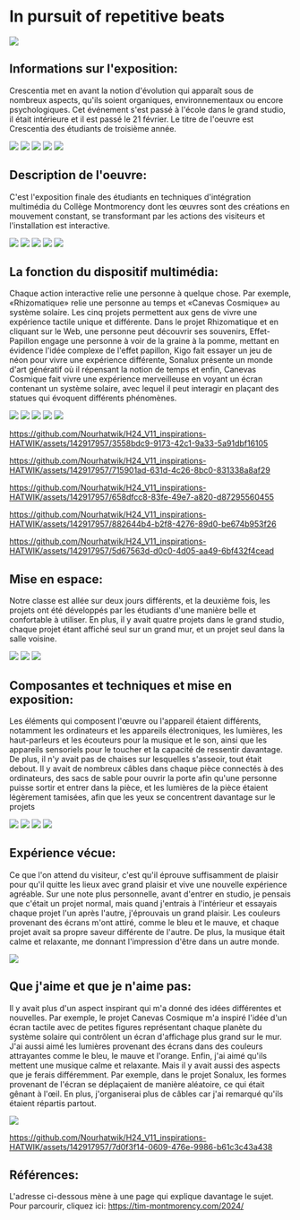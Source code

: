 # In pursuit of repetitive beats

<img src="/Crescentia/media/logo.png"> 

## **Informations sur l'exposition:**
Crescentia met en avant la notion d'évolution qui apparaît sous de nombreux aspects, qu'ils soient organiques, environnementaux ou encore psychologiques. Cet événement s'est passé à l'école dans le grand studio, il était intérieure et il est passé le 21 février. Le titre de l'oeuvre est Crescentia des étudiants de troisième année.

<img src="/Crescentia/media/Canevas_Cosmique2.jpg"> 
<img src="/Crescentia/media/Rhizomatique2.jpg"> 
<img src="/Crescentia/media/Sonalux.jpg"> 
<img src="/Crescentia/media/type_d'installation5.jpg"> 
<img src="/Crescentia/media/kigo.jpg"> 

## **Description de l'oeuvre:**

C'est l'exposition finale des étudiants en techniques d'intégration multimédia du Collège Montmorency dont les œuvres sont des créations en mouvement constant, se transformant par les actions des visiteurs et l'installation est interactive.

<img src="/Crescentia/media/Cartel_Canevas Cosmique.png"> 
<img src="/Crescentia/media/Cartel_Effet-Papillon.png"> 
<img src="/Crescentia/media/Cartel_Kigo.png"> 
<img src="/Crescentia/media/Cartel_Rhizomatique.png"> 
<img src="/Crescentia/media/Cartel_Sonalux.png"> 

## **La fonction du dispositif multimédia:**

Chaque action interactive relie une personne à quelque chose. Par exemple, «Rhizomatique» relie une personne au temps et «Canevas Cosmique» au système solaire.
Les cinq projets permettent aux gens de vivre une expérience tactile unique et différente. Dans le projet Rhizomatique et en cliquant sur le Web, une personne peut découvrir ses souvenirs, Effet-Papillon engage une personne à voir de la graine à la pomme, mettant en évidence l'idée complexe de l'effet papillon, Kigo fait essayer un jeu de néon pour vivre une expérience différente, Sonalux présente un monde d'art génératif où il répensant la notion de temps et enfin, Canevas Cosmique fait vivre une expérience merveilleuse en voyant un écran contenant un système solaire, avec lequel il peut interagir en plaçant des statues qui évoquent différents phénomènes.

<img src="/Crescentia/media/type_d'installation1.jpg"> 
<img src="/Crescentia/media/Ctype_d'installation2.jpg"> 
<img src="/Crescentia/media/type_d'installation3.jpg"> 
<img src="/Crescentia/media/type_d'installation4.jpg"> 
<img src="/Crescentia/media/type_d'installation5.jpg"> 

https://github.com/Nourhatwik/H24_V11_inspirations-HATWIK/assets/142917957/3558bdc9-9173-42c1-9a33-5a91dbf16105

https://github.com/Nourhatwik/H24_V11_inspirations-HATWIK/assets/142917957/715901ad-631d-4c26-8bc0-831338a8af29

https://github.com/Nourhatwik/H24_V11_inspirations-HATWIK/assets/142917957/658dfcc8-83fe-49e7-a820-d87295560455

https://github.com/Nourhatwik/H24_V11_inspirations-HATWIK/assets/142917957/882644b4-b2f8-4276-89d0-be674b953f26

https://github.com/Nourhatwik/H24_V11_inspirations-HATWIK/assets/142917957/5d67563d-d0c0-4d05-aa49-6bf432f4cead

## **Mise en espace:**

Notre classe est allée sur deux jours différents, et la deuxième fois, les projets ont été développés par les étudiants d'une manière belle et confortable à utiliser. En plus, il y avait quatre projets dans le grand studio, chaque projet étant affiché seul sur un grand mur, et un projet seul dans la salle voisine.

<img src="/Crescentia/media/type_d'installation5.jpg"> 
<img src="/Crescentia/media/Canevas_Cosmique3.jpg"> 
<img src="/Crescentia/media/l'exposition.jpgg">

## **Composantes et techniques et mise en exposition:**

Les éléments qui composent l'œuvre ou l'appareil étaient différents, notamment les ordinateurs et les appareils électroniques, les lumières, les haut-parleurs et les écouteurs pour la musique et le son, ainsi que les appareils sensoriels pour le toucher et la capacité de ressentir davantage.
De plus, il n'y avait pas de chaises sur lesquelles s'asseoir, tout était debout. Il y avait de nombreux câbles dans chaque pièce connectés à des ordinateurs, des sacs de sable pour ouvrir la porte afin qu'une personne puisse sortir et entrer dans la pièce, et les lumières de la pièce étaient légèrement tamisées, afin que les yeux se concentrent davantage sur le projets

<img src="/Crescentia/media/outils.jpg"> 
<img src="/Crescentia/media/outils5.jpg"> 
<img src="/Crescentia/media/outils7.jpg"> 
<img src="/Crescentia/media/outils9.jpg"> 

## **Expérience vécue:**

Ce que l'on attend du visiteur, c'est qu'il éprouve suffisamment de plaisir pour qu'il quitte les lieux avec grand plaisir et vive une nouvelle expérience agréable.
Sur une note plus personnelle, avant d'entrer en studio, je pensais que c'était un projet normal, mais quand j'entrais à l'intérieur et essayais chaque projet l'un après l'autre, j'éprouvais un grand plaisir.
Les couleurs provenant des écrans m'ont attiré, comme le bleu et le mauve, et chaque projet avait sa propre saveur différente de l'autre. De plus, la musique était calme et relaxante, me donnant l'impression d'être dans un autre monde.

<img src="/Crescentia/media/posture.jpg"> 

## **Que j'aime et que je n'aime pas:**
Il y avait plus d'un aspect inspirant qui m'a donné des idées différentes et nouvelles. Par exemple, le projet Canevas Cosmique m'a inspiré l'idée d'un écran tactile avec de petites figures représentant chaque planète du système solaire qui contrôlent un écran d'affichage plus grand sur le mur.
J'ai aussi aimé les lumières provenant des écrans dans des couleurs attrayantes comme le bleu, le mauve et l'orange. Enfin, j'ai aimé qu'ils mettent une musique calme et relaxante.
Mais il y avait aussi des aspects que je ferais différemment. Par exemple, dans le projet Sonalux, les formes provenant de l'écran se déplaçaient de manière aléatoire, ce qui était gênant à l'œil. En plus, j'organiserai plus de câbles car j'ai remarqué qu'ils étaient répartis partout.

<img src="/Crescentia/media/Canevas_Cosmique4.jpg"> 

https://github.com/Nourhatwik/H24_V11_inspirations-HATWIK/assets/142917957/7d0f3f14-0609-476e-9986-b61c3c43a438

## **Références:**
L'adresse ci-dessous mène à une page qui explique davantage le sujet. 
Pour parcourir, cliquez ici:
<https://tim-montmorency.com/2024/>
